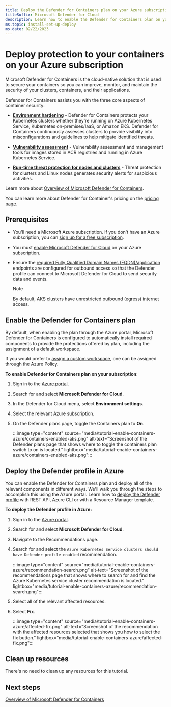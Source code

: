 ```yaml
---
title: Deploy the Defender for Containers plan on your Azure subscription - Microsoft Defender for Cloud
titleSuffix: Microsoft Defender for Cloud
description: Learn how to enable the Defender for Containers plan on your Azure subscription for Microsoft Defender for Cloud.
ms.topic: install-set-up-deploy
ms.date: 02/22/2023
---
```


# Deploy protection to your containers on your Azure subscription

Microsoft Defender for Containers is the cloud-native solution that is used to secure your containers so you can improve, monitor, and maintain the security of your clusters, containers, and their applications.

Defender for Containers assists you with the three core aspects of container security:

- [**Environment hardening**](defender-for-containers-introduction.md#hardening) - Defender for Containers protects your Kubernetes clusters whether they're running on Azure Kubernetes Service, Kubernetes on-premises/IaaS, or Amazon EKS. Defender for Containers continuously assesses clusters to provide visibility into misconfigurations and guidelines to help mitigate identified threats.

- [**Vulnerability assessment**](defender-for-containers-introduction.md#vulnerability-assessment) - Vulnerability assessment and management tools for images stored in ACR registries and running in Azure Kubernetes Service.

- [**Run-time threat protection for nodes and clusters**](defender-for-containers-introduction.md#run-time-protection-for-kubernetes-nodes-and-clusters) - Threat protection for clusters and Linux nodes generates security alerts for suspicious activities.

Learn more about [Overview of Microsoft Defender for Containers](defender-for-containers-introduction.md).

You can learn more about Defender for Container's pricing on the [pricing page](https://azure.microsoft.com/pricing/details/defender-for-cloud/).

## Prerequisites

- You'll need a Microsoft Azure subscription. If you don't have an Azure subscription, you can [sign up for a free subscription](https://azure.microsoft.com/pricing/free-trial/).

- You must [enable Microsoft Defender for Cloud](get-started.md#enable-defender-for-cloud-on-your-azure-subscription) on your Azure subscription.

- Ensure the [required Fully Qualified Domain Names (FQDN)/application](../aks/limit-egress-traffic.md) endpoints are configured for outbound access so that the Defender profile can connect to Microsoft Defender for Cloud to send security data and events.

    > [!Note]
    > By default, AKS clusters have unrestricted outbound (egress) internet access.

## Enable the Defender for Containers plan

By default, when enabling the plan through the Azure portal, Microsoft Defender for Containers is configured to automatically install required components to provide the protections offered by plan, including the assignment of a default workspace.

If you would prefer to [assign a custom workspace](https://learn.microsoft.com/azure/defender-for-cloud/defender-for-containers-enable?pivots=defender-for-container-aks&tabs=aks-deploy-portal%2Ck8s-deploy-asc%2Ck8s-verify-asc%2Ck8s-remove-arc%2Caks-removeprofile-api#assign-a-custom-workspace), one can be assigned through the Azure Policy.

**To enable Defender for Containers plan on your subscription**:

1. Sign in to the [Azure portal](https://portal.azure.com).

1. Search for and select **Microsoft Defender for Cloud**.

1. In the Defender for Cloud menu, select **Environment settings**.

1. Select the relevant Azure subscription.

1. On the Defender plans page, toggle the Containers plan to **On**.

    :::image type="content" source="media/tutorial-enable-containers-azure/containers-enabled-aks.png" alt-text="Screenshot of the Defender plans page that shows where to toggle the containers plan switch to on is located." lightbox="media/tutorial-enable-containers-azure/containers-enabled-aks.png":::

## Deploy the Defender profile in Azure

You can enable the Defender for Containers plan and deploy all of the relevant components in different ways. We'll walk you through the steps to accomplish this using the Azure portal. Learn how to [deploy the Defender profile](https://learn.microsoft.com/azure/defender-for-cloud/defender-for-containers-enable?tabs=aks-deploy-portal%2Ck8s-deploy-asc%2Ck8s-verify-asc%2Ck8s-remove-arc%2Caks-removeprofile-api&pivots=defender-for-container-aks#deploy-the-defender-profile) with REST API, Azure CLI or with a Resource Manager template.

**To deploy the Defender profile in Azure:**

1. Sign in to the [Azure portal](https://portal.azure.com).

1. Search for and select **Microsoft Defender for Cloud**.

1. Navigate to the Recommendations page.

1. Search for and select the `Azure Kubernetes Service clusters should have Defender profile enabled` recommendation.

    :::image type="content" source="media/tutorial-enable-containers-azure/recommendation-search.png" alt-text="Screenshot of the recommendations page that shows where to search for and find the Azure Kubernetes service cluster recommendation is located." lightbox="media/tutorial-enable-containers-azure/recommendation-search.png":::

1. Select all of the relevant affected resources.

1. Select **Fix**.

    :::image type="content" source="media/tutorial-enable-containers-azure/affected-fix.png" alt-text="Screenshot of the recommendation with the affected resources selected that shows you how to select the fix button." lightbox="media/tutorial-enable-containers-azure/affected-fix.png":::

## Clean up resources

There's no need to clean up any resources for this tutorial.

## Next steps

[Overview of Microsoft Defender for Containers](defender-for-containers-introduction.md)
